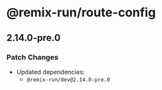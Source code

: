# @remix-run/route-config

## 2.14.0-pre.0

### Patch Changes

- Updated dependencies:
  - `@remix-run/dev@2.14.0-pre.0`
